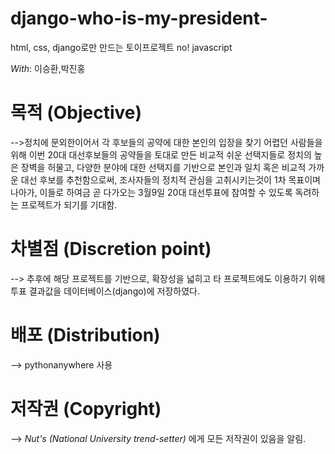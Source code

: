 # django-who-is-my-president-

html, css, django로만 만드는 토이프로젝트 no! javascript

*With*: 이승환,박진홍

# 목적 (Objective)
-->정치에 문외한이어서 각 후보들의 공약에 대한 본인의 입장을 찾기 어렵던 사람들을 위해
 이번 20대 대선후보들의 공약들을 토대로 만든 비교적 쉬운 선택지들로 정치의 높은 장벽을 허물고,
 다양한 분야에 대한 선택지를 기반으로 본인과 일치 혹은 비교적 가까운 대선 후보를 추천함으로써, 
 조사자들의 정치적 관심을 고취시키는것이 1차 목표이며 나아가, 이들로 하여금 곧 다가오는 
 3월9일 20대 대선투표에 참여할 수 있도록 독려하는 프로젝트가 되기를 기대함.


# 차별점 (Discretion point)
--> 추후에 해당 프로젝트를 기반으로, 확장성을 넓히고 타 프로젝트에도 이용하기 위해
 투표 결과값을 데이터베이스(django)에 저장하였다.


# 배포 (Distribution)
--> pythonanywhere 사용


# 저작권 (Copyright)
--> *Nut's (National University trend-setter)* 에게 모든 저작권이 있음을 알림.

